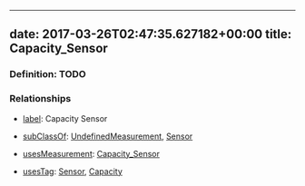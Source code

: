 
---
date: 2017-03-26T02:47:35.627182+00:00
title: Capacity_Sensor
---
### Definition: TODO

### Relationships

* [label](http://www.w3.org/2000/01/rdf-schema#label): Capacity Sensor

* [subClassOf](http://www.w3.org/2000/01/rdf-schema#subClassOf): [UndefinedMeasurement](https://brickschema.org/schema/1.0/Brick#UndefinedMeasurement), [Sensor](https://brickschema.org/schema/1.0/Brick#Sensor)

* [usesMeasurement](https://brickschema.org/schema/1.0/BrickFrame#usesMeasurement): [Capacity_Sensor](https://brickschema.org/schema/1.0/Brick#Capacity_Sensor)

* [usesTag](https://brickschema.org/schema/1.0/BrickFrame#usesTag): [Sensor](https://brickschema.org/schema/1.0/BrickTag#Sensor), [Capacity](https://brickschema.org/schema/1.0/BrickTag#Capacity)
